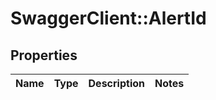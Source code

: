 # SwaggerClient::AlertId

## Properties
Name | Type | Description | Notes
------------ | ------------- | ------------- | -------------


